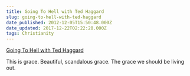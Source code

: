 ```yaml
---
title: Going To Hell with Ted Haggard
slug: going-to-hell-with-ted-haggard
date_published: 2012-12-05T15:50:48.000Z
date_updated: 2017-12-22T02:22:20.000Z
tags: Christianity
---
```


[Going To Hell with Ted Haggard](http://www.christianitytoday.com/le/2012/december-online-only/going-to-hell-with-ted-haggard.html)

This is grace. Beautiful, scandalous grace. The grace we should be living out.
